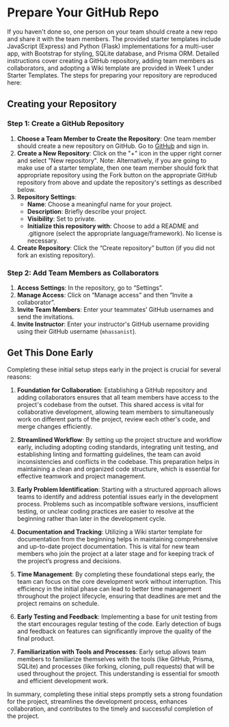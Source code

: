# Prepare Your GitHub Repo

If you haven't done so, one person on your team should create a new repo and share it with the team members. The provided starter templates include JavaScript (Express) and Python (Flask) implementations for a multi-user app, with Bootstrap for styling, SQLite database, and Prisma ORM. Detailed instructions cover creating a GitHub repository, adding team members as collaborators, and adopting a Wiki template are provided in Week 1 under Starter Templates.  The steps for preparing your repository are reproduced here:

## Creating your Repository

### Step 1: Create a GitHub Repository

1. **Choose a Team Member to Create the Repository**: One team member should create a new repository on GitHub. Go to [GitHub](https://github.com/) and sign in.
2. **Create a New Repository**: Click on the "+" icon in the upper right corner and select "New repository". Note: Alternatively, if you are going to make use of a starter template, then one team member should fork that appropriate repository using the Fork button on the appropriate GitHub repository from above and update the repository's settings as described below.
3. **Repository Settings**:
   - **Name**: Choose a meaningful name for your project.
   - **Description**: Briefly describe your project.
   - **Visibility**: Set to private.
   - **Initialize this repository with**: Choose to add a README and .gitignore (select the appropriate language/framework).  No license is necessary.
4. **Create Repository**: Click the “Create repository” button (if you did not fork an existing repository).

### Step 2: Add Team Members as Collaborators

1. **Access Settings**: In the repository, go to “Settings”.
2. **Manage Access**: Click on “Manage access” and then “Invite a collaborator”.
3. **Invite Team Members**: Enter your teammates’ GitHub usernames and send the invitations.
4. **Invite Instructor**: Enter your instructor's GitHub username providing using their GitHub username (`mhassanist`).

## Get This Done Early

Completing these initial setup steps early in the project is crucial for several reasons:

1. **Foundation for Collaboration**: Establishing a GitHub repository and adding collaborators ensures that all team members have access to the project's codebase from the outset. This shared access is vital for collaborative development, allowing team members to simultaneously work on different parts of the project, review each other's code, and merge changes efficiently.

2. **Streamlined Workflow**: By setting up the project structure and workflow early, including adopting coding standards, integrating unit testing, and establishing linting and formatting guidelines, the team can avoid inconsistencies and conflicts in the codebase. This preparation helps in maintaining a clean and organized code structure, which is essential for effective teamwork and project management.

3. **Early Problem Identification**: Starting with a structured approach allows teams to identify and address potential issues early in the development process. Problems such as incompatible software versions, insufficient testing, or unclear coding practices are easier to resolve at the beginning rather than later in the development cycle.

4. **Documentation and Tracking**: Utilizing a Wiki starter template for documentation from the beginning helps in maintaining comprehensive and up-to-date project documentation. This is vital for new team members who join the project at a later stage and for keeping track of the project’s progress and decisions.

5. **Time Management**: By completing these foundational steps early, the team can focus on the core development work without interruption. This efficiency in the initial phase can lead to better time management throughout the project lifecycle, ensuring that deadlines are met and the project remains on schedule.

6. **Early Testing and Feedback**: Implementing a base for unit testing from the start encourages regular testing of the code. Early detection of bugs and feedback on features can significantly improve the quality of the final product.

7. **Familiarization with Tools and Processes**: Early setup allows team members to familiarize themselves with the tools (like GitHub, Prisma, SQLite) and processes (like forking, cloning, pull requests) that will be used throughout the project. This understanding is essential for smooth and efficient development work.

In summary, completing these initial steps promptly sets a strong foundation for the project, streamlines the development process, enhances collaboration, and contributes to the timely and successful completion of the project.

